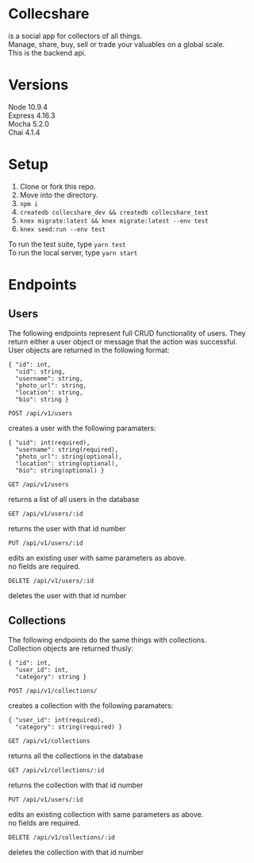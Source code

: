 # Collecshare
is a social app for collectors of all things.  
Manage, share, buy, sell or trade your valuables on a global scale.   
This is the backend api.  

# Versions
Node 10.9.4  
Express 4.16.3  
Mocha 5.2.0  
Chai 4.1.4  

# Setup
1. Clone or fork this repo.
2. Move into the directory.
3. `npm i`
4. `createdb collecshare_dev && createdb collecshare_test`
5. `knex migrate:latest && knex migrate:latest --env test`
6. `knex seed:run --env test`

To run the test suite, type `yarn test`   
To run the local server, type `yarn start`

# Endpoints

## Users
The following endpoints represent full CRUD functionality of users. They return either a user object or message that the action was successful.  
User objects are returned in the following format:   
```
{ "id": int,
  "uid": string,
  "username": string,
  "photo_url": string,
  "location": string,
  "bio": string }
```

`POST /api/v1/users`

creates a user with the following paramaters:  
```
{ "uid": int(required),
  "username": string(required),
  "photo_url": string(optional),
  "location": string(optional),
  "bio": string(optional) }
```

`GET /api/v1/users`

returns a list of all users in the database

`GET /api/v1/users/:id`

returns the user with that id number

`PUT /api/v1/users/:id`

edits an existing user with same parameters as above.   
no fields are required.

`DELETE /api/v1/users/:id`

deletes the user with that id number

## Collections
The following endpoints do the same things with collections.  
Collection objects are returned thusly:   
```
{ "id": int,
  "user_id": int,
  "category": string }
```

`POST /api/v1/collections/`

creates a collection with the following paramaters:  
```
{ "user_id": int(required),
  "category": string(required) }
```

`GET /api/v1/collections`

returns all the collections in the database

`GET /api/v1/collections/:id`

returns the collection with that id number

`PUT /api/v1/users/:id`

edits an existing collection with same parameters as above.   
no fields are required.

`DELETE /api/v1/collections/:id`

deletes the collection with that id number
